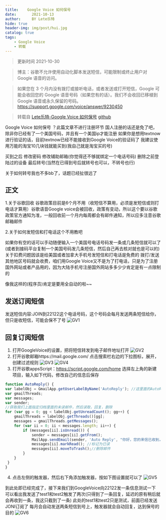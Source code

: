 ```yaml
---
title:    Google Voice 如何保号
date:       2021-10-13
author:     BY Lete乐特
hide: true
header-img: img/post/hui.jpg
catalog: true
tags:
    - Google Voice
    - 转载
---
```

> 更新时间 2021-10-30

> 博主：谷歌不允许使用自动化脚本发送短信，可能限制或终止用户对 Google 语音的访问。

> 如果您在 3 个月内没有拨打或接听电话，或者发送或打开短信，Google 可能会收回您的 Google 语音号码（如果您有的话）。我们不会收回已移植到 Google 语音或永久保留的号码。
https://support.google.com/voice/answer/9230450

> 转载自 [Lete乐特-Google Voice 如何保号](https://blog.imlete.cn/article/Google-Voice-Protect.html) [github](lete114.github.io)

Google Voice 如何保号 ？此篇文章不进行注册环节
国人注册的话还是免了吧，除非你已经有了一个美国号码，并且有一个美国ip才能注册
如果你是想用textnow进行验证的话，目前textnow已经不能接收到Google Voice的验证码了
我建议使用万能的淘宝10几块钱就能买到(我自己就是淘宝买的号)

买到之后
修改密码
修改辅助邮箱(你觉得还不够就绑定一个电话号码)
删除之前登陆过的设备
最后转号(当然在已得到号后就转号也可以，不转号也行)

关于如何转号我也不多bb了，话题已经扯很远了

## 正文

1.关于谷歌回收
谷歌政策目前是6个月不用（收短信不算用，必须是发短信或则打电话才算用）谷歌语音Google voice会被回收，政策有变动，所以这个要以谷歌政策官方通知为准，一般回收前一个月内每周都会有邮件通知，所以应多注意谷歌邮箱邮件

2.关于如何发短信和打电话这个不用教吧

如果你有空的话可以手动随便输入一个美国号电话号码发一条或几条短信就可以了
(或者到接码平台复制一个美国号码发几条短信，然后自己再去核对就也是可以的)
关于扣费问题因该是给美国或者加拿大手机号发短信和打电话是免费的
拨打/发送其他地区号码就会收费，咱们用Google Voice又不是为了打电话，只是为了注册国外网站或者产品用的，因为大陆手机号注册国外网站多多少少肯定是有一点限制的

像我这样的(程序员)肯定是要用全自动的啦~~

## 发送订阅短信

发送短信内容:JOIN到22122这个电话号码，这个号码会每月发送两条短信给你，但只是收短信，可能会保不了号
![GV1](/img/in-post/Google-Voice-Protect/GV1.png)

## 回复订阅短信
1. 打开GoogleVoice的设置，把将短信转发到电子邮件地址打开
![GV2](/img/in-post/Google-Voice-Protect/GV2.png)
2. 打开谷歌邮箱https://mail.google.com/
点击搜索栏右边的下拉图标，展开，创建过滤规则
![GV3](/img/in-post/Google-Voice-Protect/GV3.png)
![GV4](/img/in-post/Google-Voice-Protect/GV4.png)
3. 打开谷歌appsScript：https://script.google.com/home
选择左上角的新建项目，输入如下代码，修改自己的信息后保存
```js
function AutoReply() {
var labelObj = GmailApp.getUserLabelByName('AutoReply'); //这里面的AutoReply填过滤条件规则的标签
var gmailThreads;
var messages;
var sender;
//获取我们上面指定归档里面的未读邮件，然后读取，回复，删除
for (var gg = 0; gg < labelObj.getUnreadCount(); gg++) {
    gmailThreads = labelObj.getThreads()[gg];
    messages = gmailThreads.getMessages();
    for (var ii = 0; ii < messages.length; ii++) {
        if (messages[ii].isUnread()) {
            sender = messages[ii].getFrom();
            MailApp.sendEmail(sender, 'Auto Reply', "你好，您的来信已收到，主人将会尽快回复您。———来自机器人回复。");//回复邮件
            messages[ii].markRead(); //标记为已读
            messages[ii].moveToTrash();//删除邮件
        }
    }
 }
}
```
4. 点击左侧的触发器，然后右下角添加触发器，按如下图设置就可以了
![GV5](/img/in-post/Google-Voice-Protect/GV5.png)

到此处即已经完成了，接下来我们到GoogleVoice向22122发一条信息测试一下
可以看出我发送了test1和test2触发了两次(只得到了一条回复，延迟的原有稍后就会再收到一条，我这只截到了一条)
此处的test1和test2只是测试，前面已经发送JONI订阅了
每月会自动发送两条短信到号上，触发器就会自动回复，达到保号的目的
![GV6](/img/in-post/Google-Voice-Protect/GV6.png)
